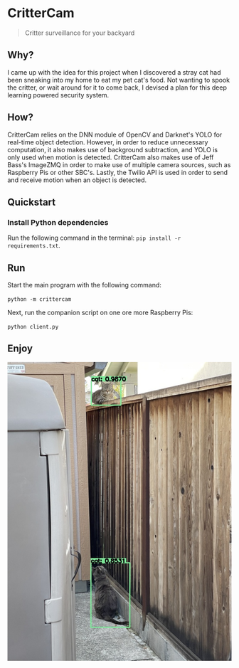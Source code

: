 # CritterCam

> Critter surveillance for your backyard

## Why?

I came up with the idea for this project when I discovered a stray cat had been sneaking into my home to eat my pet cat's food. Not wanting to spook the critter, or wait around for it to come back, I devised a plan for this deep learning powered security system.

## How?

CritterCam relies on the DNN module of OpenCV and Darknet's YOLO for real-time object detection. However, in order to reduce unnecessary computation, it also makes use of background subtraction, and YOLO is only used when motion is detected. CritterCam also makes use of Jeff Bass's ImageZMQ in order to make use of multiple camera sources, such as Raspberry Pis or other SBC's. Lastly, the Twilio API is used in order to send and receive motion when an object is detected.

## Quickstart

### Install Python dependencies

Run the following command in the terminal:
`pip install -r requirements.txt`.

## Run

Start the main program with the following command:

`python -m crittercam`

Next, run the companion script on one ore more Raspberry Pis:

`python client.py`

## Enjoy

![example](.github/example.jpg)
